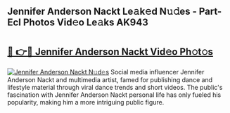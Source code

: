 ## Jennifer Anderson Nackt Le𝚊k𝚎d N𝚞𝚍es - Part-EcI Photos Vid𝚎o Le𝚊ks AK943

# <h2><a href="http://fb9ro3.evod.top/?m=Jennifer+Anderson+Nackt">🔗 👉🔴 Jennifer Anderson Nackt Vid𝚎o Ph𝚘t𝚘s</a></h2>

[![Jennifer Anderson Nackt N𝚞d𝚎s](https://i.imgur.com/8V9OHl7.gif)](http://fb9ro3.evod.top/?m=Jennifer+Anderson+Nackt)
Social media influencer Jennifer Anderson Nackt and multimedia artist, famed for publishing dance and lifestyle material through viral dance trends and short videos. The public's fascination with Jennifer Anderson Nackt personal life has only fueled his popularity, making him a more intriguing public figure. 
